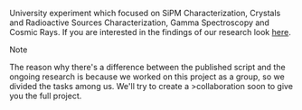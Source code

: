 University experiment which focused on SiPM Characterization, Crystals and Radioactive Sources Characterization, Gamma Spectroscopy and Cosmic Rays.
If you are interested in the findings of our research look [here](???).

>[!NOTE]
>The reason why there's a difference between the published script and the ongoing research is because we worked on this project as a group, so we divided the tasks among us. We'll try to create a >collaboration soon to give you the full project.

